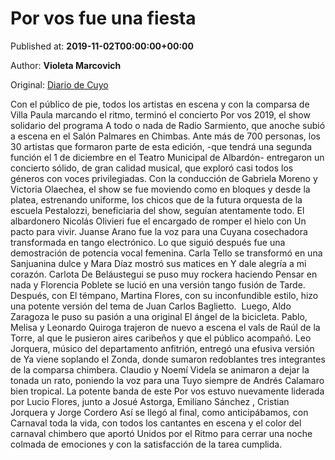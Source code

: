 
# Por vos fue una fiesta

Published at: **2019-11-02T00:00:00+00:00**

Author: **Violeta Marcovich**

Original: [Diario de Cuyo](https://www.diariodecuyo.com.ar/espectaculos/Por-vos-fue-una-fiesta-20191102-0008.html)

Con el público de pie, todos los artistas en escena y con la comparsa de Villa Paula marcando el ritmo, terminó el concierto Por vos 2019, el show solidario del programa A todo o nada de Radio Sarmiento, que anoche subió a escena en el Salón Palmares en Chimbas. Ante más de 700 personas, los 30 artistas que formaron parte de esta edición, -que tendrá una segunda función el 1 de diciembre en el Teatro Municipal de Albardón- entregaron un concierto sólido, de gran calidad musical, que exploró casi todos los géneros con voces privilegiadas.
Con la conducción de Gabriela Moreno y Victoria Olaechea, el show se fue moviendo como en bloques y desde la platea, estrenando uniforme, los chicos que de la futura orquesta de la escuela Pestalozzi, beneficiaria del show, seguían atentamente todo.
El albardonero Nicolás Olivieri fue el encargado de romper el hielo con Un pacto para vivir. Juanse Arano fue la voz para una Cuyana cosechadora transformada en tango electrónico. Lo que siguió después fue una demostración de potencia vocal femenina. Carla Tello se transformó en una Sanjuanina dulce y Mara Díaz mostró sus matices en Y dale alegría a mi corazón. Carlota De Beláustegui se puso muy rockera haciendo Pensar en nada y Florencia Poblete se lució en una versión tango fusión de Tarde. Después, con El témpano, Martina Flores, con su inconfundible estilo, hizo una potente versión del tema de Juan Carlos Baglietto.
 Luego, Aldo Zaragoza le puso su pasión a una original El ángel de la bicicleta. Pablo, Melisa y Leonardo Quiroga trajeron de nuevo a escena el vals de Raúl de la Torre, al que le pusieron aires caribeños y que el público acompañó. Leo Jorquera, músico del departamento anfitrión, entregó una efusiva versión de Ya viene soplando el Zonda, donde sumaron redoblantes tres integrantes de la comparsa chimbera. Claudio y Noemí Videla se animaron a dejar la tonada un rato, poniendo la voz para una Tuyo siempre de Andrés Calamaro bien tropical. La potente banda de este Por vos estuvo nuevamente liderada por Lucio Flores, junto a Josué Astorga, Emiliano Sánchez , Cristian Jorquera y Jorge Cordero
Así se llegó al final, como anticipábamos, con Carnaval toda la vida, con todos los cantantes en escena y el color del carnaval chimbero que aportó Unidos por el Ritmo para cerrar una noche colmada de emociones y con la satisfacción de la tarea cumplida. 
